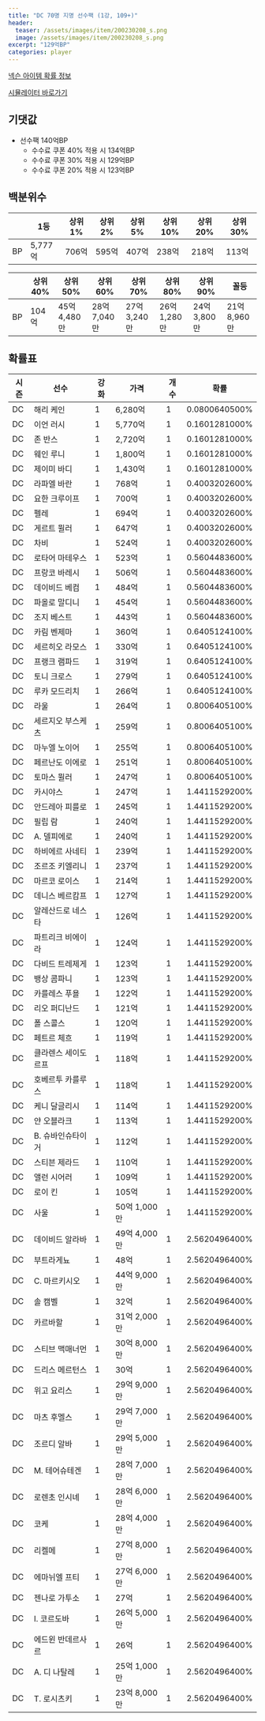 ```yaml
---
title: "DC 70명 지명 선수팩 (1강, 109+)"
header:
  teaser: /assets/images/item/200230208_s.png
  image: /assets/images/item/200230208_s.png
excerpt: "129억BP"
categories: player
---
```

[넥슨 아이템 확률 정보](http://iteminfo.nexon.com/probability/fco?sn=8201)

[시뮬레이터 바로가기](/simulator/8201)
## 기댓값
- 선수팩 140억BP
  - 수수료 쿠폰 40% 적용 시 134억BP
  - 수수료 쿠폰 30% 적용 시 129억BP
  - 수수료 쿠폰 20% 적용 시 123억BP


## 백분위수

||1등|상위1%|상위2%|상위5%|상위10%|상위20%|상위30%|
|---|---|---|---|---|---|---|---|
|BP|5,777억|706억|595억|407억|238억|218억|113억|

||상위40%|상위50%|상위60%|상위70%|상위80%|상위90%|꼴등|
|---|---|---|---|---|---|---|---|
|BP|104억|45억 4,480만|28억 7,040만|27억 3,240만|26억 1,280만|24억 3,800만|21억 8,960만|


## 확률표

|시즌|선수|강화|가격|개수|확률|
|---|---|---|---|---|---|
|DC|해리 케인|1|6,280억|1|0.0800640500%|
|DC|이언 러시|1|5,770억|1|0.1601281000%|
|DC|존 반스|1|2,720억|1|0.1601281000%|
|DC|웨인 루니|1|1,800억|1|0.1601281000%|
|DC|제이미 바디|1|1,430억|1|0.1601281000%|
|DC|라파엘 바란|1|768억|1|0.4003202600%|
|DC|요한 크루이프|1|700억|1|0.4003202600%|
|DC|펠레|1|694억|1|0.4003202600%|
|DC|게르트 뮐러|1|647억|1|0.4003202600%|
|DC|차비|1|524억|1|0.4003202600%|
|DC|로타어 마테우스|1|523억|1|0.5604483600%|
|DC|프랑코 바레시|1|506억|1|0.5604483600%|
|DC|데이비드 베컴|1|484억|1|0.5604483600%|
|DC|파올로 말디니|1|454억|1|0.5604483600%|
|DC|조지 베스트|1|443억|1|0.5604483600%|
|DC|카림 벤제마|1|360억|1|0.6405124100%|
|DC|세르히오 라모스|1|330억|1|0.6405124100%|
|DC|프랭크 램파드|1|319억|1|0.6405124100%|
|DC|토니 크로스|1|279억|1|0.6405124100%|
|DC|루카 모드리치|1|266억|1|0.6405124100%|
|DC|라울|1|264억|1|0.8006405100%|
|DC|세르지오 부스케츠|1|259억|1|0.8006405100%|
|DC|마누엘 노이어|1|255억|1|0.8006405100%|
|DC|페르난도 이에로|1|251억|1|0.8006405100%|
|DC|토마스 뮐러|1|247억|1|0.8006405100%|
|DC|카시야스|1|247억|1|1.4411529200%|
|DC|안드레아 피를로|1|245억|1|1.4411529200%|
|DC|필립 람|1|240억|1|1.4411529200%|
|DC|A. 델피에로|1|240억|1|1.4411529200%|
|DC|하비에르 사네티|1|239억|1|1.4411529200%|
|DC|조르조 키엘리니|1|237억|1|1.4411529200%|
|DC|마르코 로이스|1|214억|1|1.4411529200%|
|DC|데니스 베르캄프|1|127억|1|1.4411529200%|
|DC|알레산드로 네스타|1|126억|1|1.4411529200%|
|DC|파트리크 비에이라|1|124억|1|1.4411529200%|
|DC|다비드 트레제게|1|123억|1|1.4411529200%|
|DC|뱅상 콤파니|1|123억|1|1.4411529200%|
|DC|카를레스 푸욜|1|122억|1|1.4411529200%|
|DC|리오 퍼디난드|1|121억|1|1.4411529200%|
|DC|폴 스콜스|1|120억|1|1.4411529200%|
|DC|페트르 체흐|1|119억|1|1.4411529200%|
|DC|클라렌스 세이도르프|1|118억|1|1.4411529200%|
|DC|호베르투 카를루스|1|118억|1|1.4411529200%|
|DC|케니 달글리시|1|114억|1|1.4411529200%|
|DC|얀 오블라크|1|113억|1|1.4411529200%|
|DC|B. 슈바인슈타이거|1|112억|1|1.4411529200%|
|DC|스티븐 제라드|1|110억|1|1.4411529200%|
|DC|앨런 시어러|1|109억|1|1.4411529200%|
|DC|로이 킨|1|105억|1|1.4411529200%|
|DC|사울|1|50억 1,000만|1|1.4411529200%|
|DC|데이비드 알라바|1|49억 4,000만|1|2.5620496400%|
|DC|부트라게뇨|1|48억|1|2.5620496400%|
|DC|C. 마르키시오|1|44억 9,000만|1|2.5620496400%|
|DC|솔 캠벨|1|32억|1|2.5620496400%|
|DC|카르바할|1|31억 2,000만|1|2.5620496400%|
|DC|스티브 맥매너먼|1|30억 8,000만|1|2.5620496400%|
|DC|드리스 메르턴스|1|30억|1|2.5620496400%|
|DC|위고 요리스|1|29억 9,000만|1|2.5620496400%|
|DC|마츠 후멜스|1|29억 7,000만|1|2.5620496400%|
|DC|조르디 알바|1|29억 5,000만|1|2.5620496400%|
|DC|M. 테어슈테겐|1|28억 7,000만|1|2.5620496400%|
|DC|로렌초 인시녜|1|28억 6,000만|1|2.5620496400%|
|DC|코케|1|28억 4,000만|1|2.5620496400%|
|DC|리켈메|1|27억 8,000만|1|2.5620496400%|
|DC|에마뉘엘 프티|1|27억 6,000만|1|2.5620496400%|
|DC|젠나로 가투소|1|27억|1|2.5620496400%|
|DC|I. 코르도바|1|26억 5,000만|1|2.5620496400%|
|DC|에드윈 반데르사르|1|26억|1|2.5620496400%|
|DC|A. 디 나탈레|1|25억 1,000만|1|2.5620496400%|
|DC|T. 로시츠키|1|23억 8,000만|1|2.5620496400%|
